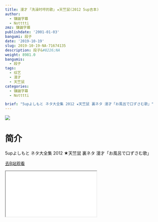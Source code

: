 ```yaml
---
title: 漫才 ｢洗澡时哼的歌｣ ★天竺鼠(2012 5up吉本)
author:
  - 镰鼬字幕
  - Notttti
zmz: 镰鼬字幕
publishdate: '2001-01-03'
bangumi: 段子
date: '2019-10-19'
slug: 2019-10-19-NA-71674135
description: 段子&#8226;NA
weight: 8981.0
bangumis:
  - 段子
tags:
  - 综艺
  - 漫才
  - 天竺鼠
categories:
  - 镰鼬字幕
  - Notttti

brief: "5upよしもと ネタ大全集 2012 ★天竺鼠 裏ネタ 漫才「お風呂で口ずさむ歌」"
---
```

![](https://raw.githubusercontent.com/tcgriffith/owaraisite/master/static/tmpimg/1064159d21b42d15c3d6bb126dce11dcf70a0f68.jpg.480.jpg)
# 简介  
5upよしもと ネタ大全集 2012
★天竺鼠 裏ネタ 漫才「お風呂で口ずさむ歌」  

[去B站观看](https://www.bilibili.com/video/av71674135/)
<div class ="resp-container"><iframe class="testiframe" src="//player.bilibili.com/player.html?aid=71674135"", scrolling="no", allowfullscreen="true" > </iframe></div> 
